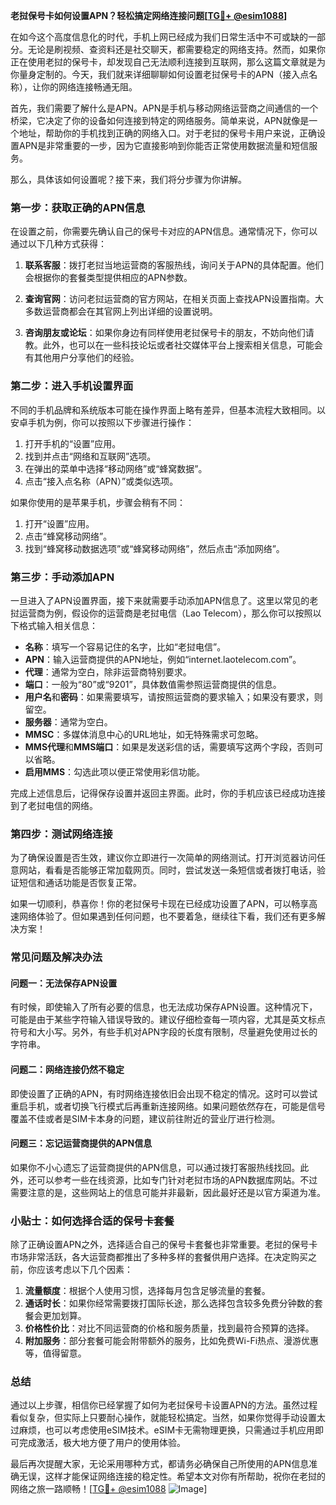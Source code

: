 **老挝保号卡如何设置APN？轻松搞定网络连接问题[[TG💪+ @esim1088](https://t.me/s/esim1088)]**

在如今这个高度信息化的时代，手机上网已经成为我们日常生活中不可或缺的一部分。无论是刷视频、查资料还是社交聊天，都需要稳定的网络支持。然而，如果你正在使用老挝的保号卡，却发现自己无法顺利连接到互联网，那么这篇文章就是为你量身定制的。今天，我们就来详细聊聊如何设置老挝保号卡的APN（接入点名称），让你的网络连接畅通无阻。

首先，我们需要了解什么是APN。APN是手机与移动网络运营商之间通信的一个桥梁，它决定了你的设备如何连接到特定的网络服务。简单来说，APN就像是一个地址，帮助你的手机找到正确的网络入口。对于老挝的保号卡用户来说，正确设置APN是非常重要的一步，因为它直接影响到你能否正常使用数据流量和短信服务。

那么，具体该如何设置呢？接下来，我们将分步骤为你讲解。

### **第一步：获取正确的APN信息**
在设置之前，你需要先确认自己的保号卡对应的APN信息。通常情况下，你可以通过以下几种方式获得：

1. **联系客服**：拨打老挝当地运营商的客服热线，询问关于APN的具体配置。他们会根据你的套餐类型提供相应的APN参数。
   
2. **查询官网**：访问老挝运营商的官方网站，在相关页面上查找APN设置指南。大多数运营商都会在其官网上列出详细的设置说明。

3. **咨询朋友或论坛**：如果你身边有同样使用老挝保号卡的朋友，不妨向他们请教。此外，也可以在一些科技论坛或者社交媒体平台上搜索相关信息，可能会有其他用户分享他们的经验。

### **第二步：进入手机设置界面**
不同的手机品牌和系统版本可能在操作界面上略有差异，但基本流程大致相同。以安卓手机为例，你可以按照以下步骤进行操作：

1. 打开手机的“设置”应用。
2. 找到并点击“网络和互联网”选项。
3. 在弹出的菜单中选择“移动网络”或“蜂窝数据”。
4. 点击“接入点名称（APN）”或类似选项。

如果你使用的是苹果手机，步骤会稍有不同：

1. 打开“设置”应用。
2. 点击“蜂窝移动网络”。
3. 找到“蜂窝移动数据选项”或“蜂窝移动网络”，然后点击“添加网络”。

### **第三步：手动添加APN**
一旦进入了APN设置界面，接下来就需要手动添加APN信息了。这里以常见的老挝运营商为例，假设你的运营商是老挝电信（Lao Telecom），那么你可以按照以下格式输入相关信息：

- **名称**：填写一个容易记住的名字，比如“老挝电信”。
- **APN**：输入运营商提供的APN地址，例如“internet.laotelecom.com”。
- **代理**：通常为空白，除非运营商特别要求。
- **端口**：一般为“80”或“9201”，具体数值需参照运营商提供的信息。
- **用户名**和**密码**：如果需要填写，请按照运营商的要求输入；如果没有要求，则留空。
- **服务器**：通常为空白。
- **MMSC**：多媒体消息中心的URL地址，如无特殊需求可忽略。
- **MMS代理**和**MMS端口**：如果是发送彩信的话，需要填写这两个字段，否则可以省略。
- **启用MMS**：勾选此项以便正常使用彩信功能。

完成上述信息后，记得保存设置并返回主界面。此时，你的手机应该已经成功连接到了老挝电信的网络。

### **第四步：测试网络连接**
为了确保设置是否生效，建议你立即进行一次简单的网络测试。打开浏览器访问任意网站，看看是否能够正常加载网页。同时，尝试发送一条短信或者拨打电话，验证短信和通话功能是否恢复正常。

如果一切顺利，恭喜你！你的老挝保号卡现在已经成功设置了APN，可以畅享高速网络体验了。但如果遇到任何问题，也不要着急，继续往下看，我们还有更多解决方案！

### **常见问题及解决办法**

#### **问题一：无法保存APN设置**
有时候，即使输入了所有必要的信息，也无法成功保存APN设置。这种情况下，可能是由于某些字符输入错误导致的。建议仔细检查每一项内容，尤其是英文标点符号和大小写。另外，有些手机对APN字段的长度有限制，尽量避免使用过长的字符串。

#### **问题二：网络连接仍然不稳定**
即使设置了正确的APN，有时网络连接依旧会出现不稳定的情况。这时可以尝试重启手机，或者切换飞行模式后再重新连接网络。如果问题依然存在，可能是信号覆盖不佳或者是SIM卡本身的问题，建议前往附近的营业厅进行检测。

#### **问题三：忘记运营商提供的APN信息**
如果你不小心遗忘了运营商提供的APN信息，可以通过拨打客服热线找回。此外，还可以参考一些在线资源，比如专门针对老挝市场的APN数据库网站。不过需要注意的是，这些网站上的信息可能并非最新，因此最好还是以官方渠道为准。

### **小贴士：如何选择合适的保号卡套餐**
除了正确设置APN之外，选择适合自己的保号卡套餐也非常重要。老挝的保号卡市场非常活跃，各大运营商都推出了多种多样的套餐供用户选择。在决定购买之前，你应该考虑以下几个因素：

1. **流量额度**：根据个人使用习惯，选择每月包含足够流量的套餐。
2. **通话时长**：如果你经常需要拨打国际长途，那么选择包含较多免费分钟数的套餐会更加划算。
3. **价格性价比**：对比不同运营商的价格和服务质量，找到最符合预算的选择。
4. **附加服务**：部分套餐可能会附带额外的服务，比如免费Wi-Fi热点、漫游优惠等，值得留意。

### **总结**
通过以上步骤，相信你已经掌握了如何为老挝保号卡设置APN的方法。虽然过程看似复杂，但实际上只要耐心操作，就能轻松搞定。当然，如果你觉得手动设置太过麻烦，也可以考虑使用eSIM技术。eSIM卡无需物理更换，只需通过手机应用即可完成激活，极大地方便了用户的使用体验。

最后再次提醒大家，无论采用哪种方式，都请务必确保自己所使用的APN信息准确无误，这样才能保证网络连接的稳定性。希望本文对你有所帮助，祝你在老挝的网络之旅一路顺畅！[[TG💪+ @esim1088](https://t.me/s/esim1088) ![Image](https://i.postimg.cc/4NQfJmqS/Snipaste-2025-05-13-00-14-12.png)]